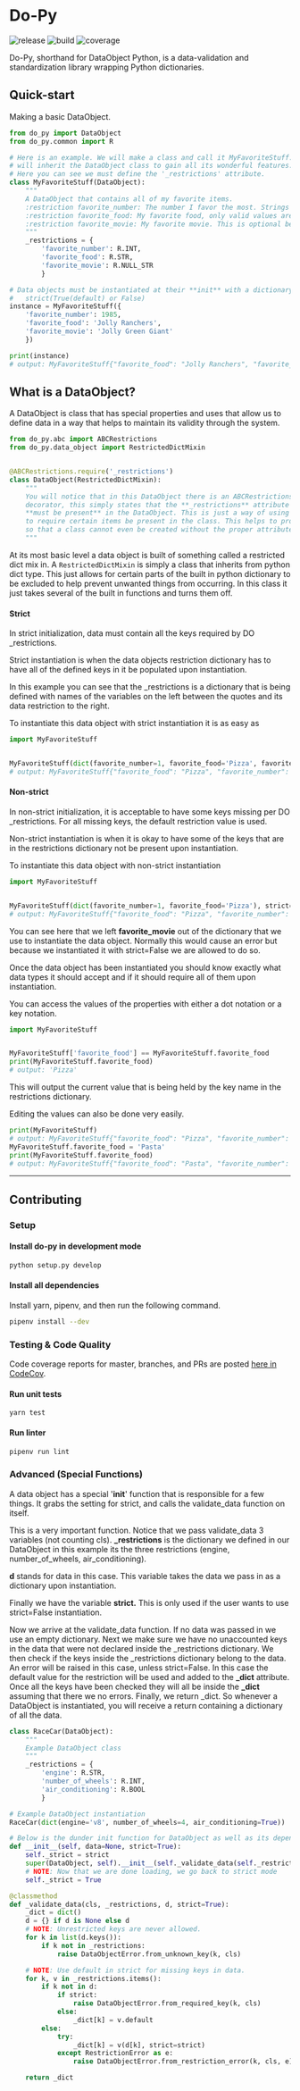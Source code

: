 # Do-Py
![release](https://img.shields.io/github/package-json/v/do-py-together/do-py?label=release&logo=release&style=flat-square)
![build](https://img.shields.io/github/workflow/status/do-py-together/do-py/test?style=flat-square)
![coverage](https://img.shields.io/codecov/c/github/do-py-together/do-py?style=flat-square)

Do-Py, shorthand for DataObject Python, is a data-validation and 
standardization library wrapping Python dictionaries.

## Quick-start

Making a basic DataObject.

```python
from do_py import DataObject
from do_py.common import R

# Here is an example. We will make a class and call it MyFavoriteStuff. We 
# will inherit the DataObject class to gain all its wonderful features. 
# Here you can see we must define the '_restrictions' attribute.
class MyFavoriteStuff(DataObject):
    """
    A DataObject that contains all of my favorite items.
    :restriction favorite_number: The number I favor the most. Strings not allowed.
    :restriction favorite_food: My favorite food, only valid values are strings!
    :restriction favorite_movie: My favorite movie. This is optional because a `None` IS allowed!
    """
    _restrictions = {
        'favorite_number': R.INT,
        'favorite_food': R.STR,
        'favorite_movie': R.NULL_STR
        }

# Data objects must be instantiated at their **init** with a dictionary and 
#   strict(True(default) or False)
instance = MyFavoriteStuff({
    'favorite_number': 1985,
    'favorite_food': 'Jolly Ranchers',
    'favorite_movie': 'Jolly Green Giant'
    })

print(instance)
# output: MyFavoriteStuff{"favorite_food": "Jolly Ranchers", "favorite_number": 1985, "favorite_movie": "Jolly Green Giant"}
```


## What is a DataObject?

A DataObject is class that has special properties and uses that allow us 
to define data in a way that helps to maintain its validity through the system.

```python
from do_py.abc import ABCRestrictions
from do_py.data_object import RestrictedDictMixin


@ABCRestrictions.require('_restrictions')
class DataObject(RestrictedDictMixin):
    """
    You will notice that in this DataObject there is an ABCRestrictions 
    decorator, this simply states that the **_restrictions** attribute 
    **must be present** in the DataObject. This is just a way of using a decorator 
    to require certain items be present in the class. This helps to promote strictness 
    so that a class cannot even be created without the proper attributes.
    """
```


At its most basic level a data object is built of something called a restricted dict mix in. 
A `RestrictedDictMixin` is simply a class that inherits from python dict type. This just 
allows for certain parts of the built in python dictionary to be excluded to help prevent 
unwanted things from occurring. In this class it just takes several of the built in 
functions and turns them off.


#### Strict

In strict initialization, data must contain all the keys required by DO _restrictions.

Strict instantiation is when the data objects restriction dictionary has 
to have all of the defined keys in it be populated upon instantiation.

In this example you can see that the _restrictions is a dictionary that is 
being defined with names of the variables on the left between the quotes and 
its data restriction to the right.

To instantiate this data object with strict instantiation it is as easy as

```python
import MyFavoriteStuff


MyFavoriteStuff(dict(favorite_number=1, favorite_food='Pizza', favorite_movie='The third Star Wars'), strict=True)
# output: MyFavoriteStuff{"favorite_food": "Pizza", "favorite_number": 1, "favorite_movie": "The third Star Wars"}
```

#### Non-strict

In non-strict initialization, it is acceptable to have some keys missing 
per DO _restrictions. For all missing keys, the default restriction value is used.

Non-strict instantiation is when it is okay to have some of the keys that 
are in the restrictions dictionary not be present upon instantiation.

To instantiate this data object with non-strict instantiation

```python
import MyFavoriteStuff


MyFavoriteStuff(dict(favorite_number=1, favorite_food='Pizza'), strict=False)
# output: MyFavoriteStuff{"favorite_food": "Pizza", "favorite_number": 1, "favorite_movie": null}
```

You can see here that we left **favorite_movie** out of the dictionary that 
we use to instantiate the data object. Normally this would cause an error but 
because we instantiated it with strict=False we are allowed to do so.

Once the data object has been instantiated you should know exactly what data 
types it should accept and if it should require all of them upon instantiation.

You can access the values of the properties with either a dot notation or a 
key notation.

```python
import MyFavoriteStuff


MyFavoriteStuff['favorite_food'] == MyFavoriteStuff.favorite_food
print(MyFavoriteStuff.favorite_food)
# output: 'Pizza'
```

This will output the current value that is being held by the key name in the 
restrictions dictionary.

Editing the values can also be done very easily.

```python
print(MyFavoriteStuff)
# output: MyFavoriteStuff{"favorite_food": "Pizza", "favorite_number": 1, "favorite_movie": 'The Third Star Wars'}
MyFavoriteStuff.favorite_food = 'Pasta'
print(MyFavoriteStuff.favorite_food)
# output: MyFavoriteStuff{"favorite_food": "Pasta", "favorite_number": 1, "favorite_movie": 'The Third Star Wars'}
```

--------------

## Contributing
### Setup

#### Install do-py in development mode
```bash
python setup.py develop
```

#### Install all dependencies
Install yarn, pipenv, and then run the following command.
```bash
pipenv install --dev
```

### Testing & Code Quality
Code coverage reports for master, branches, and PRs 
are posted [here in CodeCov](https://codecov.io/gh/do-py-together/do-py).

####  Run unit tests
```
yarn test 
```

#### Run linter
```bash
pipenv run lint
```

### Advanced (Special Functions)

A data object has a special '****init****' function that is responsible for a 
few things. It grabs the setting for strict, and calls the validate_data function 
on itself.

This is a very important function. Notice that we pass validate_data 3 variables 
(not counting cls). **_restrictions** is the dictionary we defined in our DataObject 
in this example its the three restrictions (engine, number_of_wheels, air_conditioning).

**d** stands for data in this case. This variable takes the data we pass in as a 
dictionary upon instantiation.

Finally we have the variable **strict.** This is only used if the user wants to 
use strict=False instantiation.

Now we arrive at the validate_data function. If no data was passed in we use an 
empty dictionary. Next we make sure we have no unaccounted keys in the data that 
were not declared inside the _restrictions dictionary. We then check if the keys 
inside the _restrictions dictionary belong to the data. An error will be raised in 
this case, unless strict=False. In this case the default value for the restriction 
will be used and added to the **_dict** attribute. Once all the keys have been 
checked they will all be inside the **_dict** assuming that there we no errors. 
Finally, we return _dict. So whenever a DataObject is instantiated, you will receive 
a return containing a dictionary of all the data.

```python
class RaceCar(DataObject):
    """
    Example DataObject class
    """
    _restrictions = {
        'engine': R.STR,
        'number_of_wheels': R.INT,
        'air_conditioning': R.BOOL
        }

# Example DataObject instantiation
RaceCar(dict(engine='v8', number_of_wheels=4, air_conditioning=True))

# Below is the dunder init function for DataObject as well as its dependent validate data
def __init__(self, data=None, strict=True):
    self._strict = strict
    super(DataObject, self).__init__(self._validate_data(self._restrictions, data, strict=strict))
    # NOTE: Now that we are done loading, we go back to strict mode
    self._strict = True

@classmethod
def _validate_data(cls, _restrictions, d, strict=True):
    _dict = dict()
    d = {} if d is None else d
    # NOTE: Unrestricted keys are never allowed.
    for k in list(d.keys()):
        if k not in _restrictions:
            raise DataObjectError.from_unknown_key(k, cls)

    # NOTE: Use default in strict for missing keys in data.
    for k, v in _restrictions.items():
        if k not in d:
            if strict:
                raise DataObjectError.from_required_key(k, cls)
            else:
                _dict[k] = v.default
        else:
            try:
                _dict[k] = v(d[k], strict=strict)
            except RestrictionError as e:
                raise DataObjectError.from_restriction_error(k, cls, e)

    return _dict
```
